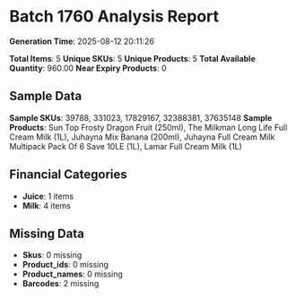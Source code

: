 # Batch 1760 Analysis Report

**Generation Time**: 2025-08-12 20:11:26

**Total Items**: 5
**Unique SKUs**: 5
**Unique Products**: 5
**Total Available Quantity**: 960.00
**Near Expiry Products**: 0

## Sample Data
**Sample SKUs**: 39788, 331023, 17829167, 32388381, 37635148
**Sample Products**: Sun Top Frosty Dragon Fruit (250ml), The Milkman Long Life Full Cream Milk (1L), Juhayna Mix Banana (200ml), Juhayna Full Cream Milk Multipack Pack Of 6 Save 10LE (1L), Lamar Full Cream Milk (1L)

## Financial Categories
- **Juice**: 1 items
- **Milk**: 4 items

## Missing Data
- **Skus**: 0 missing
- **Product_ids**: 0 missing
- **Product_names**: 0 missing
- **Barcodes**: 2 missing
